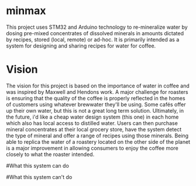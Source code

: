 # minmax
This project uses STM32 and Arduino technology to re-mineralize water by dosing pre-mixed concentrates of dissolved minerals in amounts dictated by recipes, stored (local, remote) or ad-hoc. It is primarily intended as a system for designing and sharing recipes for water for coffee.

# Vision
The vision for this project is based on the importance of water in coffee and was inspired by Maxwell and Hendons work. A major challenge for roasters is ensuring that the quality of the coffee is properly reflected in the homes of customers using whatever brewwater they'll be using. Some cafés offer up their own water, but this is not a great long term solution. Ultimately, in the future, i'd like a cheap water design system (this one) in each home which also has local access to distilled water. Users can then purchase mineral concentrates at their local grocery store, have the system detect the type of mineral and offer a range of recipes using those minerals. Being able to replica the water of a roastery located on the other side of the planet is a major improvement in allowing consumers to enjoy the coffee more closely to what the roaster intended.

#What this system can do

#What this system can't do
